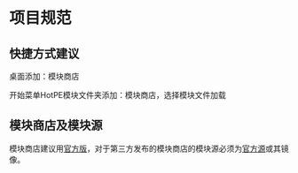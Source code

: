 # 项目规范

## 快捷方式建议
桌面添加：模块商店

开始菜单HotPE模块文件夹添加：模块商店，选择模块文件加载

## 模块商店及模块源
模块商店建议用[官方版](https://p0.hotpe.top/HotPE%E6%A8%A1%E5%9D%97/HPMMGR.exe)，对于第三方发布的模块商店的模块源必须为[官方源](/devdoc/API.html#%E8%8E%B7%E5%8F%96hotpe%E6%A8%A1%E5%9D%97%E5%88%97%E8%A1%A8)或其镜像。


